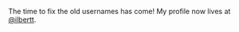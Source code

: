 The time to fix the old usernames has come!
My profile now lives at [@ilbertt](https://github.com/ilbertt).
